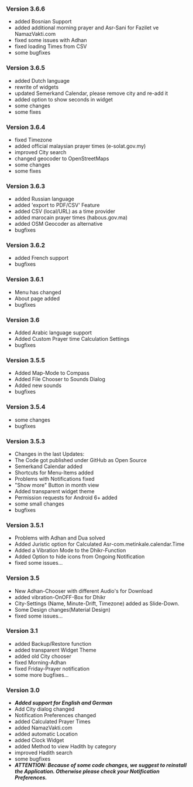 ### Version 3.6.6
- added Bosnian Support
- added additional morning prayer and Asr-Sani for Fazilet ve NamazVakti.com
- fixed some issues with Adhan
- fixed loading Times from CSV
- some bugfixes


### Version 3.6.5
- added Dutch language
- rewrite of widgets
- updated Semerkand Calendar, please remove city and re-add it
- added option to show seconds in widget
- some changes
- some fixes


### Version 3.6.4
- fixed Timezone
- added official malaysian prayer times (e-solat.gov.my)
- improved City search
- changed geocoder to OpenStreetMaps
- some changes
- some fixes

### Version 3.6.3
- added Russian language
- added 'export to PDF/CSV' Feature
- added CSV (local/URL) as a time provider
- added marocain prayer times (habous.gov.ma)
- added OSM Geocoder as alternative
- bugfixes


### Version 3.6.2
- added French support
- bugfixes


### Version 3.6.1
- Menu has changed
- About page added
- bugfixes


### Version 3.6
- Added Arabic language support
- Added Custom Prayer time Calculation Settings
- bugfixes


### Version 3.5.5
- Added Map-Mode to Compass
- Added File Chooser to Sounds Dialog
- Added new sounds
- bugfixes



### Version 3.5.4
- some changes
- bugfixes


### Version 3.5.3
- Changes in the last Updates:
- The Code got published under GitHub as Open Source
- Semerkand Calendar added
- Shortcuts for Menu-Items added
- Problems with Notifications fixed
- "Show more" Button in month view
- Added transparent widget theme
- Permission requests for Android 6+ added
- some small changes
- bugfixes


### Version 3.5.1
- Problems with Adhan and Dua solved
- Added Juristic option for Calculated Asr-com.metinkale.calendar.Time
- Added a Vibration Mode to the Dhikr-Function
- Added Option to hide icons from Ongoing Notification
- fixed some issues...


### Version 3.5
- New Adhan-Chooser with different Audio's for Download
- added vibration-OnOFF-Box for Dhikr
- City-Settings (Name, Minute-Drift, Timezone) added as Slide-Down.
- Some Design changes(Material Design)
- fixed some issues...


### Version 3.1
- added Backup/Restore function
- added transparent Widget Theme
- added old City chooser
- fixed Morning-Adhan
- fixed Friday-Prayer notification
- some more bugfixes...



### Version 3.0
- ___Added support for English and German___
- Add City dialog changed
- Notification Preferences changed
- added Calculated Prayer Times
- added NamazVakti.com
- added automatic Location
- added Clock Widget
- added Method to view Hadith by category
- improved Hadith search
- some bugfixes
- ___ATTENTION: Because of some code changes, we suggest to reinstall the Application.
        Otherwise please check your Notification Preferences.___